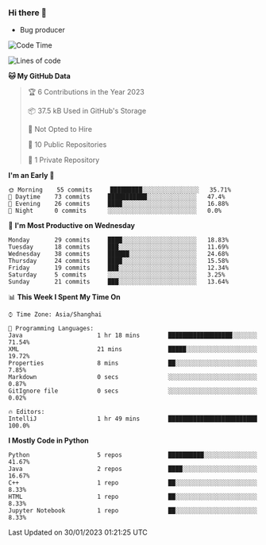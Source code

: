 ### Hi there 👋
* Bug producer
<!--START_SECTION:waka-->
![Code Time](http://img.shields.io/badge/Code%20Time-866%20hrs%2041%20mins-blue)

![Lines of code](https://img.shields.io/badge/From%20Hello%20World%20I%27ve%20Written-39%20Thousand%20lines%20of%20code-blue)

**🐱 My GitHub Data** 

> 🏆 6 Contributions in the Year 2023
 > 
> 📦 37.5 kB Used in GitHub's Storage 
 > 
> 🚫 Not Opted to Hire
 > 
> 📜 10 Public Repositories 
 > 
> 🔑 1 Private Repository 
 > 
**I'm an Early 🐤** 

```text
🌞 Morning    55 commits     █████████░░░░░░░░░░░░░░░░   35.71% 
🌆 Daytime    73 commits     ███████████░░░░░░░░░░░░░░   47.4% 
🌃 Evening    26 commits     ████░░░░░░░░░░░░░░░░░░░░░   16.88% 
🌙 Night      0 commits      ░░░░░░░░░░░░░░░░░░░░░░░░░   0.0%

```
📅 **I'm Most Productive on Wednesday** 

```text
Monday       29 commits     ████░░░░░░░░░░░░░░░░░░░░░   18.83% 
Tuesday      18 commits     ███░░░░░░░░░░░░░░░░░░░░░░   11.69% 
Wednesday    38 commits     ██████░░░░░░░░░░░░░░░░░░░   24.68% 
Thursday     24 commits     ████░░░░░░░░░░░░░░░░░░░░░   15.58% 
Friday       19 commits     ███░░░░░░░░░░░░░░░░░░░░░░   12.34% 
Saturday     5 commits      ░░░░░░░░░░░░░░░░░░░░░░░░░   3.25% 
Sunday       21 commits     ███░░░░░░░░░░░░░░░░░░░░░░   13.64%

```


📊 **This Week I Spent My Time On** 

```text
⌚︎ Time Zone: Asia/Shanghai

💬 Programming Languages: 
Java                     1 hr 18 mins        ██████████████████░░░░░░░   71.54% 
XML                      21 mins             █████░░░░░░░░░░░░░░░░░░░░   19.72% 
Properties               8 mins              ██░░░░░░░░░░░░░░░░░░░░░░░   7.85% 
Markdown                 0 secs              ░░░░░░░░░░░░░░░░░░░░░░░░░   0.87% 
GitIgnore file           0 secs              ░░░░░░░░░░░░░░░░░░░░░░░░░   0.02%

🔥 Editors: 
IntelliJ                 1 hr 49 mins        █████████████████████████   100.0%

```

**I Mostly Code in Python** 

```text
Python                   5 repos             ██████████░░░░░░░░░░░░░░░   41.67% 
Java                     2 repos             ████░░░░░░░░░░░░░░░░░░░░░   16.67% 
C++                      1 repo              ██░░░░░░░░░░░░░░░░░░░░░░░   8.33% 
HTML                     1 repo              ██░░░░░░░░░░░░░░░░░░░░░░░   8.33% 
Jupyter Notebook         1 repo              ██░░░░░░░░░░░░░░░░░░░░░░░   8.33%

```



 Last Updated on 30/01/2023 01:21:25 UTC
<!--END_SECTION:waka-->
